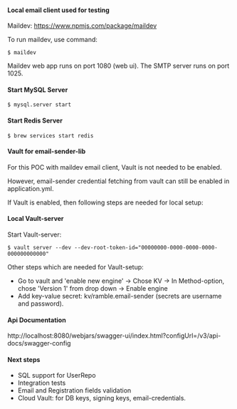 #### Local email client used for testing
Maildev: https://www.npmjs.com/package/maildev

To run maildev, use command: 
```
$ maildev
```
Maildev web app runs on port 1080 (web ui). The SMTP server runs on port 1025.

#### Start MySQL Server
```
$ mysql.server start
```

#### Start Redis Server
```
$ brew services start redis
```

#### Vault for email-sender-lib
For this POC with maildev email client, Vault is not needed to be enabled.

However, email-sender credential fetching from vault can still be enabled in application.yml.

If Vault is enabled, then following steps are needed for local setup:

#### Local Vault-server
Start Vault-server:
```
$ vault server --dev --dev-root-token-id="00000000-0000-0000-0000-000000000000"
```
Other steps which are needed for Vault-setup:
- Go to vault and 'enable new engine' -> Chose KV -> In Method-option, chose 'Version 1' from drop down -> Enable engine
- Add key-value secret: kv/ramble.email-sender (secrets are username and password).

#### Api Documentation
http://localhost:8080/webjars/swagger-ui/index.html?configUrl=/v3/api-docs/swagger-config

#### Next steps
* SQL support for UserRepo
* Integration tests
* Email and Registration fields validation
* Cloud Vault: for DB keys, signing keys, email-credentials.